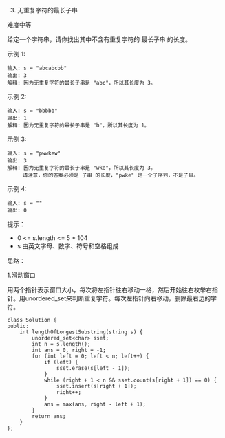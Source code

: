 3. 无重复字符的最长子串

难度中等

给定一个字符串，请你找出其中不含有重复字符的 最长子串 的长度。

 

示例 1:

    输入: s = "abcabcbb"
    输出: 3 
    解释: 因为无重复字符的最长子串是 "abc"，所以其长度为 3。

示例 2:

    输入: s = "bbbbb"
    输出: 1
    解释: 因为无重复字符的最长子串是 "b"，所以其长度为 1。

示例 3:

    输入: s = "pwwkew"
    输出: 3
    解释: 因为无重复字符的最长子串是 "wke"，所以其长度为 3。
         请注意，你的答案必须是 子串 的长度，"pwke" 是一个子序列，不是子串。

示例 4:

    输入: s = ""
    输出: 0

 

提示：

- 0 <= s.length <= 5 * 104
- s 由英文字母、数字、符号和空格组成



思路：

1.滑动窗口

用两个指针表示窗口大小，每次将左指针往右移动一格，然后开始往右枚举右指针。用unordered_set来判断重复字符。每次左指针向右移动，删除最右边的字符。

    class Solution {
    public:
        int lengthOfLongestSubstring(string s) {
            unordered_set<char> sset;
            int n = s.length();
            int ans = 0, right = -1;
            for (int left = 0; left < n; left++) {
                if (left) {
                    sset.erase(s[left - 1]);
                }
                while (right + 1 < n && sset.count(s[right + 1]) == 0) {
                    sset.insert(s[right + 1]);
                    right++;
                }
                ans = max(ans, right - left + 1);
            } 
            return ans;
        }
    };

